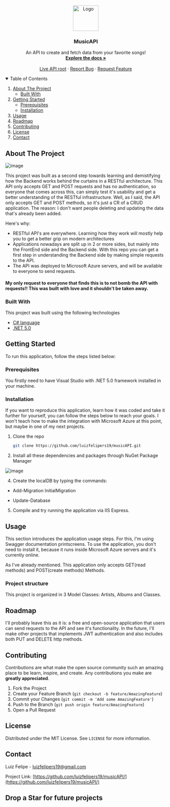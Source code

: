
<!-- PROJECT LOGO -->
<br />
<p align="center">
  <a href="https://github.com/luizfelipers19/musicAPI/">
    <img src="https://cdn.iconscout.com/icon/free/png-256/music-954-675557.png" alt="Logo" width="80" height="80">
  </a>

  <h3 align="center">MusicAPI</h3>

  <p align="center">
    An API to create and fetch data from your favorite songs!
    <br />
    <a href="https://github.com/luizfelipers19/musicAPI/"><strong>Explore the docs »</strong></a>
    <br />
    <br />
    <a href="https://musicrestfulapi.azurewebsites.net/">Live API root</a>
    ·
    <a href="https://github.com/luizfelipers19/musicAPI/issues">Report Bug</a>
    ·
    <a href="https://github.com/luizfelipers19/musicAPI/issues">Request Feature</a>
  </p>
</p>



<!-- TABLE OF CONTENTS -->
<details open="open">
  <summary>Table of Contents</summary>
  <ol>
    <li>
      <a href="#about-the-project">About The Project</a>
      <ul>
        <li><a href="#built-with">Built With</a></li>
      </ul>
    </li>
    <li>
      <a href="#getting-started">Getting Started</a>
      <ul>
        <li><a href="#prerequisites">Prerequisites</a></li>
        <li><a href="#installation">Installation</a></li>
      </ul>
    </li>
    <li><a href="#usage">Usage</a></li>
    <li><a href="#roadmap">Roadmap</a></li>
    <li><a href="#contributing">Contributing</a></li>
    <li><a href="#license">License</a></li>
    <li><a href="#contact">Contact</a></li>
  </ol>
</details>



<!-- ABOUT THE PROJECT -->
## About The Project

![image](https://user-images.githubusercontent.com/26651389/113584075-d3a67500-9600-11eb-9654-24a454fdd31c.png)


This project was built as a second step towards learning and demistifying how the Backend works behind the curtains in a RESTful architecture. This API only accepts GET and POST requests and has no authentication, so everyone that comes across this, can simply test it's usability and get a better understanding of the RESTful infrastructure.
Well, as I said, the API only accepts GET and POST methods, so it's just a CR of a CRUD application. The reason: I don't want people deleting and updating the data that's already been added.

Here's why:
* RESTful API's are everywhere. Learning how they work will mostly help you to get a better grip on modern architectures
* Applications nowadays are split up in 2 or more sides, but mainly into the FrontEnd side and the Backend side. With this repo you can get a first step in understanding the Backend side by making simple requests to the API.
* The API was deployed to Microsoft Azure servers, and will be available to everyone to send requests.

#### My only request to everyone that finds this is to not bomb the API with requests!! This was built with love and it shouldn't be taken away.


### Built With

This project was built using the following technologies
* [C# language](https://docs.microsoft.com/pt-br/dotnet/csharp/)
* [.NET 5.0](https://dotnet.microsoft.com/download/dotnet/5.0)




<!-- GETTING STARTED -->
## Getting Started

To run this application, follow the steps listed below:

### Prerequisites

You firstly need to have Visual Studio with .NET 5.0 framework installed in your machine.


### Installation
If you want to reproduce this application, learn how it was coded and take it further for yourself, you can follow the steps below to reach your goals. I won't teach how to make the integration with Microsoft Azure at this point, but maybe in one of my next projects.

1. Clone the repo
   ```sh
   git clone https://github.com/luizfelipers19/musicAPI.git
   ```
3. Install all these dependencies and packages through NuGet Package Manager

![image](https://user-images.githubusercontent.com/26651389/113583001-752cc700-95ff-11eb-8106-a8970bd10aaf.png)
   
4. Create the localDB by typing the commands:

- Add-Migration InitialMigration

- Update-Database


5. Compile and try running the application via IIS Express.


<!-- USAGE EXAMPLES -->
## Usage

This section introduces the application usage steps. For this, I'm using Swagger documentation printscreens. To use the application, you don't need to install it, because it runs inside Microsoft Azure servers and it's currently online.

As I've already mentioned. This application only accepts GET(read methods) and POST(create methods) Methods.

### Project structure
This project is organized in 3 Model Classes: Artists, Albums and Classes. 



<!-- ROADMAP -->
## Roadmap

I'll probably leave this as it is: a free and open-source application that users can send requests to the API and see it's functionality. In the future, I'll make other projects that implements JWT authentication and also includes both PUT and DELETE http methods.



<!-- CONTRIBUTING -->
## Contributing

Contributions are what make the open source community such an amazing place to be learn, inspire, and create. Any contributions you make are **greatly appreciated**.

1. Fork the Project
2. Create your Feature Branch (`git checkout -b feature/AmazingFeature`)
3. Commit your Changes (`git commit -m 'Add some AmazingFeature'`)
4. Push to the Branch (`git push origin feature/AmazingFeature`)
5. Open a Pull Request



<!-- LICENSE -->
## License

Distributed under the MIT License. See `LICENSE` for more information.



<!-- CONTACT -->
## Contact

Luiz Felipe - luizfelipers19@gmail.com

Project Link: [https://github.com/luizfelipers19/musicAPI/](https://github.com/luizfelipers19/musicAPI/)

## Drop a Star for future projects
